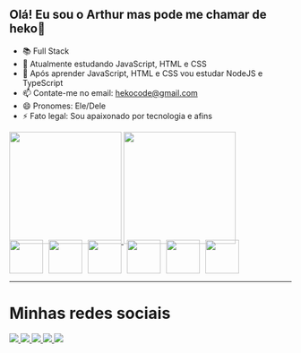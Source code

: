## Olá! Eu sou o Arthur mas pode me chamar de heko👋

- 📚 Full Stack  
- 🌱 Atualmente estudando JavaScript, HTML e CSS  
- 🔔 Após aprender JavaScript, HTML e CSS vou estudar NodeJS e TypeScript  
- 📫 Contate-me no email: hekocode@gmail.com  
- 😄 Pronomes: Ele/Dele  
- ⚡ Fato legal: Sou apaixonado por tecnologia e afins  

<a href="https://github.com/Arthuttut">
  <img height="200em" src="https://github-readme-stats.vercel.app/api?username=Arthuttut&theme=dark"/>
</a>

<a href="https://github.com/Arthuttut">
  <img height="200em" src="https://github-readme-stats.vercel.app/api/top-langs?username=Arthuttut&layout=compact&langs_count=16&theme=dark"/>
</a>

<br/>

<div style="display: flex; gap: 10px; align-items: center; margin-top: -10px;">
  <img src="https://i.imgur.com/C2JHU0G.png" height="60px">
  <img src="https://i.imgur.com/14jM1UI.png" height="60px">
  <img src="https://i.imgur.com/yvD8cCu.png" height="60px">
  <img src="https://i.imgur.com/MChxhOx.png" height="60px">
  <img src="https://i.imgur.com/Ng2MCA2.png" height="60px">
  <img src="https://i.imgur.com/VNogI0v.png" height="60px">
</div>
<hr>
<h1>Minhas redes sociais</h1>
<div align="left">

  <a href="https://www.youtube.com/@hekopdcre" target="_blank" rel="external">
    <img src="https://img.shields.io/badge/YOUTUBE-%23FF0000.svg?style=for-the-badge&logo=youtube&logoColor=white" />
  </a>
  
  <a href="https://www.instagram.com/@hekopdcre" target="_blank" rel="external">
    <img src="https://img.shields.io/badge/INSTAGRAM-%23E4405F.svg?style=for-the-badge&logo=instagram&logoColor=white" />
  </a>
  
  <a href="https://www.twitch.tv/Arthuttut" target="_blank" rel="external">
    <img src="https://img.shields.io/badge/TWITCH-%239146FF.svg?style=for-the-badge&logo=twitch&logoColor=white" />
  </a>
  
  <a href="https://discord.gg/https://discord.gg/NZsGpvMvEs" target="_blank" rel="external">
    <img src="https://img.shields.io/badge/DISCORD-%235865F2.svg?style=for-the-badge&logo=discord&logoColor=white" />
  </a>
  
  <a href="mailto:hekocode@gmail.com" target="_blank" rel="external">
    <img src="https://img.shields.io/badge/GMAIL-%23D14836.svg?style=for-the-badge&logo=gmail&logoColor=white" />
  </a>
  
</div>
